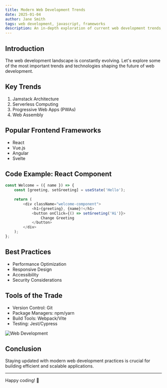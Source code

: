 ```yaml
---
title: Modern Web Development Trends
date: 2025-01-04
author: Jane Smith
tags: web development, javascript, frameworks
description: An in-depth exploration of current web development trends, modern frameworks, and best practices shaping the future of web applications.
---
```


## Introduction

The web development landscape is constantly evolving. Let's explore some of the most important trends and technologies shaping the future of web development.

## Key Trends

1. Jamstack Architecture
2. Serverless Computing
3. Progressive Web Apps (PWAs)
4. Web Assembly

## Popular Frontend Frameworks

- React
- Vue.js
- Angular
- Svelte

## Code Example: React Component

```javascript
const Welcome = ({ name }) => {
    const [greeting, setGreeting] = useState('Hello');
    
    return (
        <div className="welcome-component">
            <h1>{greeting}, {name}!</h1>
            <button onClick={() => setGreeting('Hi')}>
                Change Greeting
            </button>
        </div>
    );
};
```

## Best Practices

- Performance Optimization
- Responsive Design
- Accessibility
- Security Considerations

## Tools of the Trade

- Version Control: Git
- Package Managers: npm/yarn
- Build Tools: Webpack/Vite
- Testing: Jest/Cypress

![Web Development](/images/default-post-image.jpg)

## Conclusion

Staying updated with modern web development practices is crucial for building efficient and scalable applications.

---

Happy coding! 🚀